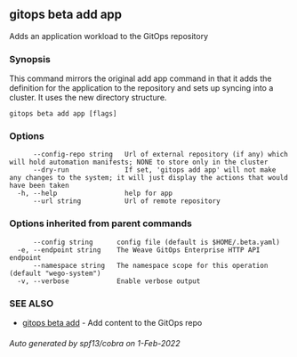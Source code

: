 ## gitops beta add app

Adds an application workload to the GitOps repository

### Synopsis

This command mirrors the original add app command in
	that it adds the definition for the application to the repository
	and sets up syncing into a cluster. It uses the new directory
	structure.

```
gitops beta add app [flags]
```

### Options

```
      --config-repo string   Url of external repository (if any) which will hold automation manifests; NONE to store only in the cluster
      --dry-run              If set, 'gitops add app' will not make any changes to the system; it will just display the actions that would have been taken
  -h, --help                 help for app
      --url string           Url of remote repository
```

### Options inherited from parent commands

```
      --config string      config file (default is $HOME/.beta.yaml)
  -e, --endpoint string    The Weave GitOps Enterprise HTTP API endpoint
      --namespace string   The namespace scope for this operation (default "wego-system")
  -v, --verbose            Enable verbose output
```

### SEE ALSO

* [gitops beta add](gitops_beta_add.md)	 - Add content to the GitOps repo

###### Auto generated by spf13/cobra on 1-Feb-2022
